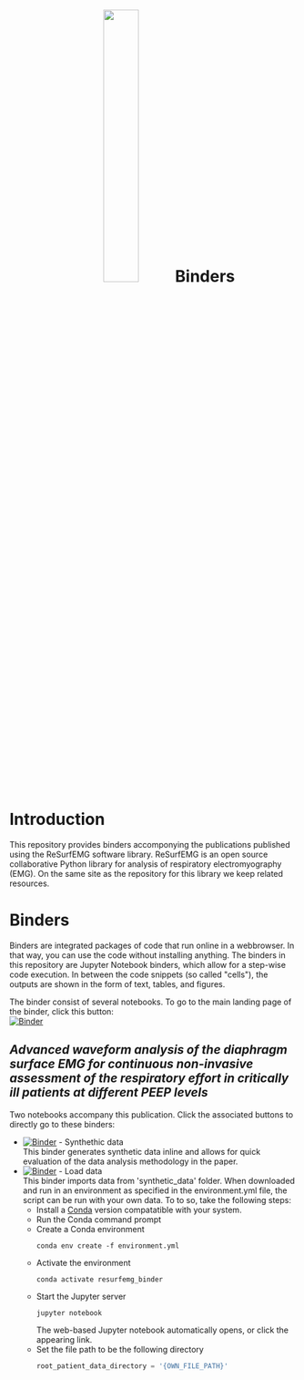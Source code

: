 <h1 align="center">
    <img style="width: 35%; height: 35%" src="https://github.com/resurfemg/resurfemg/blob/main/Logo_rond_tekst.svg"> Binders
</h1>

# Introduction
This repository provides binders accomponying the publications published using the ReSurfEMG software library. ReSurfEMG is an open source collaborative Python library for analysis of respiratory electromyography (EMG). On the same site as the repository for this library we keep related resources.

# Binders
Binders are integrated packages of code that run online in a webbrowser. In that way, you can use the code without installing anything. The binders in this repository are Jupyter Notebook binders, which allow for a step-wise code execution. In between the code snippets (so called "cells"), the outputs are shown in the form of text, tables, and figures.

The binder consist of several notebooks. To go to the main landing page of the binder, click this button:  
[![Binder](https://mybinder.org/badge_logo.svg)](https://mybinder.org/v2/gh/ReSurfEMG/binders/main)

## *Advanced waveform analysis of the diaphragm surface EMG for continuous non-invasive assessment of the respiratory effort in critically ill patients at different PEEP levels*
Two notebooks accompany this publication. Click the associated buttons to directly go to these binders:
- [![Binder](https://mybinder.org/badge_logo.svg)](https://mybinder.org/v2/gh/ReSurfEMG/binders/e773c90655927f6c7b06df8e97ebc76dbde290c8?urlpath=lab%2Ftree%2Fneuromuscular_coupling_quality_assessment_for_pub_synthetic_data.ipynb) - Synthethic data  
    This binder generates synthetic data inline and allows for quick evaluation of the data analysis methodology in the paper.
- [![Binder](https://mybinder.org/badge_logo.svg)](https://mybinder.org/v2/gh/ReSurfEMG/binders/e773c90655927f6c7b06df8e97ebc76dbde290c8?urlpath=lab%2Ftree%2Fneuromuscular_coupling_quality_assessment_for_pub.ipynb) - Load data  
    This binder imports data from 'synthetic_data' folder. When downloaded and run in an environment as specified in the environment.yml file, the script can be run with your own data.  To to so, take the following steps:
    - Install a [Conda](https://docs.conda.io/projects/miniconda/en/latest/) version compatatible with your system.
    - Run the Conda command prompt
    - Create a Conda environment
        ```conda
        conda env create -f environment.yml
        ```
    - Activate the environment
        ```conda
        conda activate resurfemg_binder
        ```
    - Start the Jupyter server
        ```conda
        jupyter notebook
        ```
        The web-based Jupyter notebook automatically opens, or click the appearing link.
    -   Set the file path to be the following directory
        ```python
        root_patient_data_directory = '{OWN_FILE_PATH}'
        ```
    
